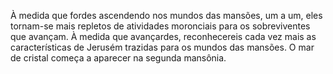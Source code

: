 ﻿À medida que fordes ascendendo nos mundos das mansões, um a um, eles tornam-se mais repletos de atividades moronciais para os sobreviventes que avançam. À medida que avançardes, reconhecereis cada vez mais as características de Jerusém trazidas para os mundos das mansões. O mar de cristal começa a aparecer na segunda mansônia.